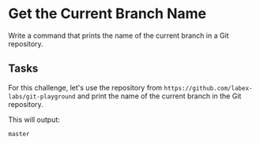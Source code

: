 # Get the Current Branch Name

Write a command that prints the name of the current branch in a Git repository.

## Tasks

For this challenge, let's use the repository from `https://github.com/labex-labs/git-playground` and print the name of the current branch in the Git repository.

This will output:

```shell
master
```
